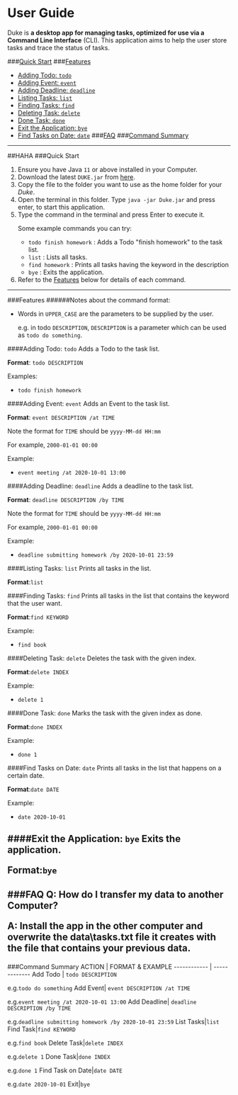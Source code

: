 # User Guide
Duke is __a desktop app for managing tasks,
optimized for use via a Command Line Interface__ (CLI). 
This application aims to help the user store tasks and trace the status of tasks.

###[Quick Start](#quick-start)
###[Features](#features) 
* [Adding Todo: `todo`](#adding-todo-todo)
* [Adding Event: `event`](#adding-event-event)
* [Adding Deadline: `deadline`](#adding-deadline-deadline)
* [Listing Tasks: `list`](#listing-tasks-list)
* [Finding Tasks: `find`](#finding-tasks-find)
* [Deleting Task: `delete`](#deleting-task-delete)
* [Done Task: `done`](#done-task-done)
* [Exit the Application: `bye`](#exit-the-application-bye)
* [Find Tasks on Date: `date`](#find-tasks-on-date-date)
###[FAQ](#faq)
###[Command Summary](#command-summary)

---
##HAHA
###Quick Start

1. Ensure you have Java `11` or above installed in your Computer.
1. Download the latest `DUKE.jar` from [here](https://github.com/Lee-Juntong/ip/releases/tag/v0.2).
1. Copy the file to the folder you want to use as the home folder for your *Duke*.
1. Open the terminal in this folder. Type `java -jar Duke.jar` and press enter, to start this application.
1. Type the command in the terminal and press Enter to execute it. <p>
    Some example commands you can try: <p>
    * `todo finish homework` : Adds a Todo "finish homework" to the task list.
    * `list` : Lists all tasks.
    * `find homework` : Prints all tasks having the keyword in the description
    * `bye` : Exits the application.
1. Refer to the [Features](#features) below for details of each command.    
---
###Features
######Notes about the command format:

* Words in `UPPER_CASE` are the parameters to be supplied by the user.<p>
e.g. in todo `DESCRIPTION`, `DESCRIPTION` is a parameter which can be used as `todo do something`.

####Adding Todo: `todo`
Adds a Todo to the task list.<p>
**Format**: `todo DESCRIPTION`<p>
Examples:<p>
* `todo finish homework`

####Adding Event: `event`
Adds an Event to the task list.<p>
**Format**: `event DESCRIPTION /at TIME`<p>
Note the format for `TIME` should be `yyyy-MM-dd HH:mm`<p>
For example, `2000-01-01 00:00`<p>
Example:<p>
* `event meeting /at 2020-10-01 13:00`

####Adding Deadline: `deadline`
Adds a deadline to the task list.<p>
**Format**: `deadline DESCRIPTION /by TIME`<p>
Note the format for `TIME` should be `yyyy-MM-dd HH:mm`<p>
For example, `2000-01-01 00:00`<p>
Example:<p>
* `deadline submitting homework /by 2020-10-01 23:59`

####Listing Tasks: `list`
Prints all tasks in the list.<p>
**Format**:`list`

####Finding Tasks: `find`
Prints all tasks in the list that contains the keyword that the user want.<p>
**Format**:`find KEYWORD`<p>
Example:<p>
* `find book`

####Deleting Task: `delete`
Deletes the task with the given index.<p>
**Format**:`delete INDEX`<p>
Example:<p>
* `delete 1`

####Done Task: `done`
Marks the task with the given index as done.<p>
**Format**:`done INDEX`<p>
Example:<p>
* `done 1`

####Find Tasks on Date: `date`
Prints all tasks in the list that happens on a certain date.<p>
**Format**:`date DATE`<p>
Example:<p>
* `date 2020-10-01`

####Exit the Application: `bye`
Exits the application.<p>
**Format**:`bye`
---
###FAQ
**Q**: How do I transfer my data to another Computer?<p>
**A**: Install the app in the other computer and overwrite the data\tasks.txt file it creates with the file that contains your previous data.
---
###Command Summary
ACTION | FORMAT & EXAMPLE
------------ | -------------
Add Todo | `todo DESCRIPTION`<p> e.g.`todo do something`
Add Event| `event DESCRIPTION /at TIME`<p> e.g.`event meeting /at 2020-10-01 13:00`
Add Deadline| `deadline DESCRIPTION /by TIME`<p> e.g.`deadline submitting homework /by 2020-10-01 23:59`
List Tasks|`list`
Find Task|`find KEYWORD`<p> e.g.`find book`
Delete Task|`delete INDEX`<p> e.g.`delete 1`
Done Task|`done INDEX`<p> e.g.`done 1`
Find Task on Date|`date DATE`<p> e.g.`date 2020-10-01`
Exit|`bye`
